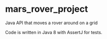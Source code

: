 # mars_rover_project
Java API that moves a rover around on a grid

Code is written in Java 8 with AssertJ for tests.
